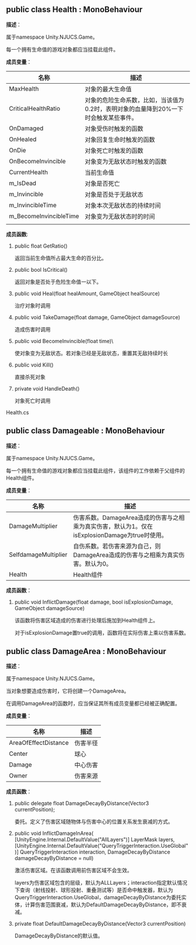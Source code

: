## public class Health : MonoBehaviour

**描述**：

属于namespace Unity.NJUCS.Game。

每一个拥有生命值的游戏对象都应当挂载此组件。

**成员变量**：

| 名称                   | 描述                                                         |
| ---------------------- | ------------------------------------------------------------ |
| MaxHealth              | 对象的最大生命值                                             |
| CriticalHealthRatio    | 对象的危险生命系数，比如，当该值为0.2时，表明对象的血量降到20%一下时会触发某些事件。 |
| OnDamaged              | 对象受伤时触发的函数                                         |
| OnHealed               | 对象回复生命时触发的函数                                     |
| OnDie                  | 对象死亡时触发的函数                                         |
| OnBecomeInvincible     | 对象变为无敌状态时触发的函数                                 |
| CurrentHealth          | 当前生命值                                                   |
| m_IsDead               | 对象是否死亡                                                 |
| m_Invincible           | 对象是否处于无敌状态                                         |
| m_InvincibleTime       | 对象本次无敌状态的持续时间                                   |
| m_BecomeInvincibleTime | 对象变为无敌状态时的时间                                     |
|                        |                                                              |

**成员函数**:

1. public float GetRatio()

   返回当前生命值所占最大生命的百分比。

2. public bool IsCritical()

   返回对象是否处于危险生命值一以下。

3. public void Heal(float healAmount, GameObject healSource)

   治疗对象时调用

4. public void TakeDamage(float damage, GameObject damageSource)

   造成伤害时调用

5. public void BecomeInvincible(float time)\

   使对象变为无敌状态。若对象已经是无敌状态，重置其无敌持续时长

6. public void Kill()

   直接杀死对象

7. private void HandleDeath()

   对象死亡时调用

Health.cs

## public class Damageable : MonoBehaviour

**描述**：

属于namespace Unity.NJUCS.Game。

每一个拥有生命值的游戏对象都应当挂载此组件，该组件的工作依赖于父组件的Health组件。

**成员变量**：

| 名称                 | 描述                                                         |
| -------------------- | ------------------------------------------------------------ |
| DamageMultiplier     | 伤害系数。DamageArea造成的伤害与之相乘为真实伤害，默认为1。仅在isExplosionDamage为true时使用。 |
| SelfdamageMultiplier | 自伤系数。若伤害来源为自己，则DamageArea造成的伤害与之相乘为真实伤害。默认为0。 |
| Health               | Health组件                                                   |



**成员函数**：

1. public void InflictDamage(float damage, bool isExplosionDamage, GameObject damageSource)

   该函数将伤害区域造成的伤害进行处理后施加到Health组件上。
   
   对于isExplosionDamage置true的调用，函数将在实际伤害上乘以伤害系数。



## public class DamageArea : MonoBehaviour

**描述**：

属于namespace Unity.NJUCS.Game。

当对象想要造成伤害时，它将创建一个DamageArea。

在调用DamageArea的函数时，应当保证其所有成员变量都已经被正确配置。

**成员变量**：

| 名称                 | 描述     |
| -------------------- | -------- |
| AreaOfEffectDistance | 伤害半径 |
| Center               | 球心     |
| Damage               | 中心伤害 |
| Owner                | 伤害来源 |

**成员函数**：

1. public delegate float DamageDecayByDistance(Vector3 currentPosition);

   委托。定义了伤害区域随物体与伤害中心的位置关系发生衰减的方式。

2. public void InflictDamageInArea(
   [UnityEngine.Internal.DefaultValue("AllLayers")] LayerMask layers,            [UnityEngine.Internal.DefaultValue("QueryTriggerInteraction.UseGlobal")] QueryTriggerInteraction interaction,
   DamageDecayByDistance damageDecayByDistance = null)

   激活伤害区域。在该函数调用前伤害区域不会生效。

   layers为伤害区域包含的层级，默认为ALLLayers；interaction指定默认情况下查询（射线投射、球形投射、重叠测试等）是否命中触发器，默认为QueryTriggerInteraction.UseGlobal，damageDecayByDistance为委托实体，计算伤害范围衰减，默认为DefaultDamageDecayByDistance，即不衰减。

3. private float DefaultDamageDecayByDistance(Vector3 currentPosition)

   DamageDecayByDistance的默认值。